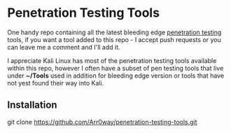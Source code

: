 # Penetration Testing Tools

One handy repo containing all the latest bleeding edge [penetration testing](https://www.aptive.co.uk/penetration-testing/) tools, if you want a tool added to this repo - I accept push requests or you can leave me a comment and I'll add it. 

I appreciate Kali Linux has most of the penetration testing tools available within this repo, however I often have a subset of pen testing tools that live under **~/Tools** used in addition for bleeding edge version or tools that have not yest found their way into Kali.   

## Installation 

git clone https://github.com/Arr0way/penetration-testing-tools.git
